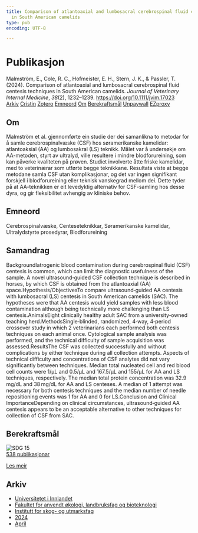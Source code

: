 ```yaml
---
title: Comparison of atlantoaxial and lumbosacral cerebrospinal fluid centesis techniques
  in South American camelids
type: pub
encoding: UTF-8

---
```

<h1>Publikasjon</h1>
<article id="csl-bib-container-TU2LKSW3" class="csl-bib-container">
  <div class="csl-bib-body"> <div class="csl-entry">Malmström, E., Cole, R. C., Hofmeister, E. H., Stern, J. K., &#38; Passler, T. (2024). Comparison of atlantoaxial and lumbosacral cerebrospinal fluid centesis techniques in South American camelids. <i>Journal of Veterinary Internal Medicine</i>, <i>38</i>(2), 1232–1239. <a href="https://doi.org/10.1111/jvim.17023">https://doi.org/10.1111/jvim.17023</a></div> </div>
  <div class="csl-bib-buttons">
    <a href="#taxonomy-article-TU2LKSW3" alt="archive" class="csl-bib-button">Arkiv</a>
    <a href="https://app.cristin.no/results/show.jsf?id=2258874" alt="Cristin" class="csl-bib-button">Cristin</a>
    <a href="http://zotero.org/groups/5881554/items/TU2LKSW3" alt="Zotero" class="csl-bib-button">Zotero</a>
    <a href="#keywords-article-TU2LKSW3" alt="keywords" class="csl-bib-button">Emneord</a>
    <a href="#about-article-TU2LKSW3" alt="about_pub" class="csl-bib-button">Om</a>
    <a href="#sdg-article-TU2LKSW3" alt="sdg" class="csl-bib-button">Berekraftsmål</a>
    <a href="https://onlinelibrary.wiley.com/doi/pdfdirect/10.1111/jvim.17023" alt="Unpaywall" class="csl-bib-button">Unpaywall</a>
    <a href="https://onlinelibrary.wiley.com/doi/pdfdirect/10.1111/jvim.17023" alt="EZproxy" class="csl-bib-button">EZproxy</a>
  </div>
  <div id="csl-bib-meta-container-TU2LKSW3"></div>
</article>
<div id="csl-bib-meta-TU2LKSW3" class="csl-bib-meta">
  <article id="about-article-TU2LKSW3" class="about_pub-article">
    <h1>Om</h1>
    Malmström et al. gjennomførte ein studie der dei samanlikna to metodar for å samle cerebrospinalvæske (CSF) hos søramerikanske kamelidar: atlantoaksial (AA) og lumbosakral (LS) teknikk. Målet var å undersøkje om AA-metoden, styrt av ultralyd, ville resultere i mindre blodforureining, som kan påverke kvaliteten på prøven. Studiet involverte åtte friske kamelidar, med to veterinærar som utførte begge teknikkane. Resultata viste at begge metodane samla CSF utan komplikasjonar, og det var ingen signifikant forskjell i blodforureining eller teknisk vanskegrad mellom dei. Dette tyder på at AA-teknikken er eit levedyktig alternativ for CSF-samling hos desse dyra, og gir fleksibilitet avhengig av kliniske behov.
  </article>
  <article id="keywords-article-TU2LKSW3" class="keywords-article">
    <h1>Emneord</h1>
    Cerebrospinalvæske, Centeseteknikkar, Søramerikanske kamelidar, Ultralydstyrte prosedyrar, Blodforureining
  </article>
  <article id="abstract-article-TU2LKSW3" class="abstract-article">
    <h1>Samandrag</h1>
    BackgroundIatrogenic blood contamination during cerebrospinal fluid (CSF) centesis is common, which can limit the diagnostic usefulness of the sample. A novel ultrasound‐guided CSF collection technique is described in horses, by which CSF is obtained from the atlantoaxial (AA) space.Hypothesis/ObjectivesTo compare ultrasound‐guided AA centesis with lumbosacral (LS) centesis in South American camelids (SAC). The hypotheses were that AA centesis would yield samples with less blood contamination although being technically more challenging than LS centesis.AnimalsEight clinically healthy adult SAC from a university‐owned teaching herd.MethodsSingle‐blinded, randomized, 4‐way, 4‐period crossover study in which 2 veterinarians each performed both centesis techniques on each animal once. Cytological sample analysis was performed, and the technical difficulty of sample acquisition was assessed.ResultsThe CSF was collected successfully and without complications by either technique during all collection attempts. Aspects of technical difficulty and concentrations of CSF analytes did not vary significantly between techniques. Median total nucleated cell and red blood cell counts were 1/μL and 0.5/μL and 167.5/μL and 155/μL for AA and LS techniques, respectively. The median total protein concentration was 32.9 mg/dL and 38 mg/dL for AA and LS centeses. A median of 1 attempt was necessary for both centesis techniques and the median number of needle repositioning events was 1 for AA and 0 for LS.Conclusion and Clinical ImportanceDepending on clinical circumstances, ultrasound‐guided AA centesis appears to be an acceptable alternative to other techniques for collection of CSF from SAC.
  </article>
  <article id="sdg-article-TU2LKSW3" class="sdg-article">
    <h1>Berekraftsmål</h1>
    <div class="sdg-container"><div id="sdg15" class="sdg">
        <img src="{{< params subfolder >}}images/sdg/sdg15_nn.png" class="image" alt="SDG 15">
        <div class="sdg-overlay">
          <a href="/nn/archive/?key=?sdg=15#archive" class="sdg-publication-count"><span>538</span> publikasjonar</a>
          <p><a href="https://fn.no/om-fn/fns-baerekraftsmaal/livet-paa-land?lang=nno-NO" class="sdg-read-more">Les meir</a></p>
        </div>
      </div></div>
  </article>
  <article id="taxonomy-article-TU2LKSW3" class="taxonomy-article">
    <h1>Arkiv</h1>
    <ul>
      <li>
        <a href="/nn/archive/?key=3DCRN523">Universitetet i Innlandet</a>
      </li>
      <li>
        <a href="/nn/archive/?key=T77LXH6D">Fakultet for anvendt økologi, landbruksfag og bioteknologi</a>
      </li>
      <li>
        <a href="/nn/archive/?key=7TRARPE3">Institutt for skog- og utmarksfag</a>
      </li>
      <li>
        <a href="/nn/archive/?key=A4XX8HDP">2024</a>
      </li>
      <li>
        <a href="/nn/archive/?key=KY9TTFZF">April</a>
      </li>
    </ul>
  </article>
</div>

